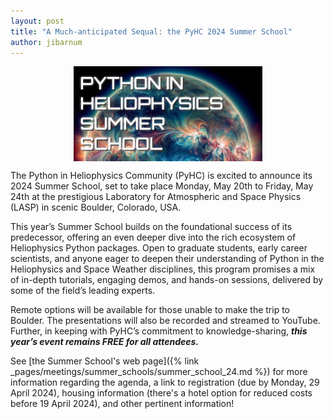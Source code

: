 ```yaml
---
layout: post
title: "A Much-anticipated Sequal: the PyHC 2024 Summer School"
author: jibarnum
---
```


<img src="/../img/page_images/summer-school-24.jpg" alt="Summer School Monday, 20 May 2024 – Friday, 24 May 2024" style="display: block; margin-left: auto; margin-right: auto; width: 60%">

The Python in Heliophysics Community (PyHC) is excited to announce its 2024 Summer School, set to take place Monday, May 20th to Friday, May 24th at the prestigious Laboratory for Atmospheric and Space Physics (LASP) in scenic Boulder, Colorado, USA.

This year’s Summer School builds on the foundational success of its predecessor, offering an even deeper dive into the rich ecosystem of Heliophysics Python packages. Open to graduate students, early career scientists, and anyone eager to deepen their understanding of Python in the Heliophysics and Space Weather disciplines, this program promises a mix of in-depth tutorials, engaging demos, and hands-on sessions, delivered by some of the field’s leading experts.

Remote options will be available for those unable to make the trip to Boulder. The presentations will also be recorded and streamed to YouTube. Further, in keeping with PyHC’s commitment to knowledge-sharing, ***this year’s event remains FREE for all attendees.***

See [the Summer School's web page]({% link _pages/meetings/summer_schools/summer_school_24.md %}) for more information regarding the agenda, a link to registration (due by Monday, 29 April 2024), housing information (there's a hotel option for reduced costs before 19 April 2024), and other pertinent information!

